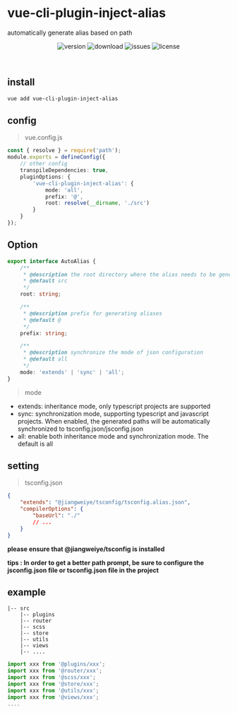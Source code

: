 # vue-cli-plugin-inject-alias

automatically generate alias based on path

<p align="center">
  <img src="https://img.shields.io/npm/v/vue-cli-plugin-inject-alias" alt='version'>
  <img src="https://img.shields.io/npm/dm/vue-cli-plugin-inject-alias" alt='download'>
  <img src="https://img.shields.io/github/issues/jwyGithub/vue-cli-plugin-inject-alias" alt='issues'>
  <img src="https://img.shields.io/github/license/jwyGithub/vue-cli-plugin-inject-alias" alt='license'>
</p>
<br />

## install

```sh
vue add vue-cli-plugin-inject-alias
```

## config

> vue.config.js

```typescript
const { resolve } = require('path');
module.exports = defineConfig({
    // other config
    transpileDependencies: true,
    pluginOptions: {
        'vue-cli-plugin-inject-alias': {
            mode: 'all',
            prefix: '@',
            root: resolve(__dirname, './src')
        }
    }
});
```

## Option

```typescript
export interface AutoAlias {
    /**
     * @description the root directory where the alias needs to be generated is src by default
     * @default src
     */
    root: string;

    /**
     * @description prefix for generating aliases
     * @default @
     */
    prefix: string;

    /**
     * @description synchronize the mode of json configuration
     * @default all
     */
    mode: 'extends' | 'sync' | 'all';
}
```

> mode

-   extends: inheritance mode, only typescript projects are supported
-   sync: synchronization mode, supporting typescript and javascript projects. When enabled, the generated paths will be automatically synchronized to tsconfig.json/jsconfig.json
-   all: enable both inheritance mode and synchronization mode. The default is all

## setting

> tsconfig.json

```json
{
    "extends": "@jiangweiye/tsconfig/tsconfig.alias.json",
    "compilerOptions": {
        "baseUrl": "./"
        // ...
    }
}
```

**please ensure that @jiangweiye/tsconfig is installed**

**tips : In order to get a better path prompt, be sure to configure the jsconfig.json file or tsconfig.json file in the project**

## example

    |-- src
        |-- plugins
        |-- router
        |-- scss
        |-- store
        |-- utils
        |-- views
        |-- ....

```typescript
import xxx from '@plugins/xxx';
import xxx from '@router/xxx';
import xxx from '@scss/xxx';
import xxx from '@store/xxx';
import xxx from '@utils/xxx';
import xxx from '@views/xxx';
....
```


